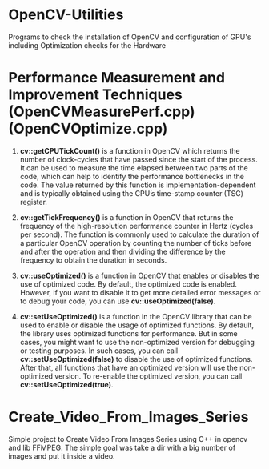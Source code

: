 # OpenCV-Utilities

Programs to check the installation of OpenCV and configuration of GPU's including Optimization checks for the Hardware

# Performance Measurement and Improvement Techniques (OpenCVMeasurePerf.cpp) (OpenCVOptimize.cpp)

1. **cv::getCPUTickCount()** is a function in OpenCV which returns the number of clock-cycles that have passed since the start of the process. It can be used to measure the time elapsed between two parts of the code, which can help to identify the performance bottlenecks in the code. The value returned by this function is implementation-dependent and is typically obtained using the CPU’s time-stamp counter (TSC) register.

2. **cv::getTickFrequency()** is a function in OpenCV that returns the frequency of the high-resolution performance counter in Hertz (cycles per second). The function is commonly used to calculate the duration of a particular OpenCV operation by counting the number of ticks before and after the operation and then dividing the difference by the frequency to obtain the duration in seconds.

3. **cv::useOptimized()** is a function in OpenCV that enables or disables the use of optimized code. By default, the optimized code is enabled. However, if you want to disable it to get more detailed error messages or to debug your code, you can use **cv::useOptimized(false)**.

4. **cv::setUseOptimized()** is a function in the OpenCV library that can be used to enable or disable the usage of optimized functions. By default, the library uses optimized functions for performance. But in some cases, you might want to use the non-optimized version for debugging or testing purposes. In such cases, you can call **cv::setUseOptimized(false)** to disable the use of optimized functions. After that, all functions that have an optimized version will use the non-optimized version. To re-enable the optimized version, you can call **cv::setUseOptimized(true)**.

# Create_Video_From_Images_Series
Simple project to Create Video From Images Series using C++ in opencv and lib FFMPEG.
The simple goal was take a dir with a big number of images and put it inside a video.

